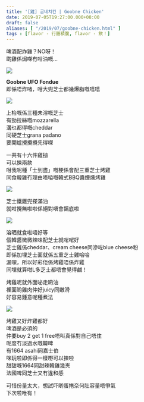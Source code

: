 ```yaml
---
title: '[雞] 굽네치킨 | Goobne Chicken'
date: 2019-07-05T19:27:00.000+08:00
draft: false
aliases: [ "/2019/07/goobne-chicken.html" ]
tags : [flavor - 行膳積腹, flavor - 飲！]
---
```


啤酒配炸雞？NO呀！  
啲雞係焗㗎冇咁油嘅…  

![](https://zbqdzg.ch.files.1drv.com/y4mPS5VcaUWNuc3_8IKCSVHZmw73SS44sFQva-32dhCSllQ7JBjtRMC99Q6Ur0IE3DwTdxv7ZVf1NRX6DVzu59aYfhEMkVLjzv_qEkQPcB2QrCs3Mz-lRS7RFuu4QLzElT8xDUQxa8dCOkSgWKG4RPfbNhLkOHLOK9ste6W6T9msPzbaEj9mekCr6hLskwSpF-lr7SrQLK8NGmU95W2XMMAUA?width=660&height=371&cropmode=none)

**Goobne UFO Fondue**  
即係唔炸啫，咁大兜芝士都幾爆脂嘅嘻嘻  

![](https://zbqbzg.ch.files.1drv.com/y4mMFyASMYYF8TqqooQYhsJhVPMWfQlR_E1YjS-p9k053tiwwkzCHYNC2x2Hr1fxMSO8FO4f3D1E9fAzYQU87mkp15lSsqL6D4sh4zbyRLB3VuSUOiXemSGeD6s2F-aZ5Gu7io27-jiKLtVuhJfG4We8VxdTfiyDFVsEcxWPoKF0xstDbA47US0lLPTOYbS9c4J2NXIbkkVA0a674kqgqH5FQ?width=660&height=371&cropmode=none)

上枱嘅係三種未溶嘅芝士  
有勁拉絲嘅mozzarella  
溝乜都得嘅cheddar  
同硬芝士grana padano  
要開爐攪攪攪先得㗎  
  
一共有十六件雞搥  
可以揀兩款  
咁我呢種「士到盡」嘅梗係會配三重芝士烤雞  
同食韓雞冇理由唔嗌嘅韓式BBQ醬煙燻烤雞  

![](https://zbqezg.ch.files.1drv.com/y4mUchD5aAxcqw2CV_mfFCQWIQRuKeJYRk-WWo_hKhdltC8h2jkakBBnKsQrmGoo2J5Hu67PTLaXByZHkWLcZo-OZcoX7AWjvcjA18kM_oRuhQK6Vr6nFH8_dOxahkZZmoibG10RJO1GSnuhXB9uhd2uw5KvyPEXqg-iIXeiuBCDRKWGyPob0Hn3IoSpghXh9j_Ud-ugUSF1YWht_8lo97YTA?width=660&height=371&cropmode=none)

芝士鐵鑊兜搽滿油  
就咁攪無啦啦係絕對唔會黐底啦  

![](https://1loxqw.ch.files.1drv.com/y4mMg8Pu2mTH216LKS9Ns9ktxUlpUGMgoOEqe2Fpl6728NO2EP0LM1b4Dcqmyi0TP5_JAfrOS0WTbIg1lt3tOLUYQXmKD8BD-UqgR6bq-im-fKwlyVbUUoO0Y7JBhPf_to0YjDBOfOrgecgYMtWtkuL3Oj0iXgmY16cL1_26EeCAJmo73TYXNBvt6hqJH0D6FKThxbRqrKED8wB1m3Pn1NjIw?width=660&height=371&cropmode=none)

溶晒就食啦唔好等  
個韓醬微微辣味配芝士就啱啱好  
芝士雞係cheddar、cream cheese同滲咗blue cheese粉  
即係加埋芝士面就係五重芝士雞哈哈  
漏㗎，所以好彩佢係烤雞唔係炸雞  
同埋就算咁L多芝士都唔會覺得鹹！  
  
烤雞呢就外面咇走啲油  
裡面啲雞肉仲好juicy同嫩滑  
好容易鍾意呢種煮法  

![](https://zbqczg.ch.files.1drv.com/y4mYAU1sdEGwZ0Eo62hnkRAbSnMdUtd1VJRuItWsyoFgzmyR6on919pX6qqk4M8CcwQOwwzn9Uc8hgkSmPTWPSpJGCosQ42AOXbVqTYhhK6aBItSVZHwWBE4kv8H09EXji0mSbJc8awhgXjNSnIAebU0Y8LVXcY4H8RwfxTmTdr2TrI9ltuLEMTJtjYGBGbb5vDcPzN2LI6wCwCGmiTZE5XPg?width=371&height=660&cropmode=none)

烤雞又好炸雞都好  
啤酒是必須的  
仲要buy 2 get 1 free唔叫真係對自己唔住  
呢度冇淡過水嘅韓啤  
有1664 asahi同嘉士伯  
咪玩啦即係得一樣嘢可以揀啦  
甜甜嘅1664同甜辣韓雞幾夾  
法國啤同芝士又冇違和感  
  
可惜份量太大，想試吓啲蛋捲奈何肚容量唔爭氣  
下次啦唯有！